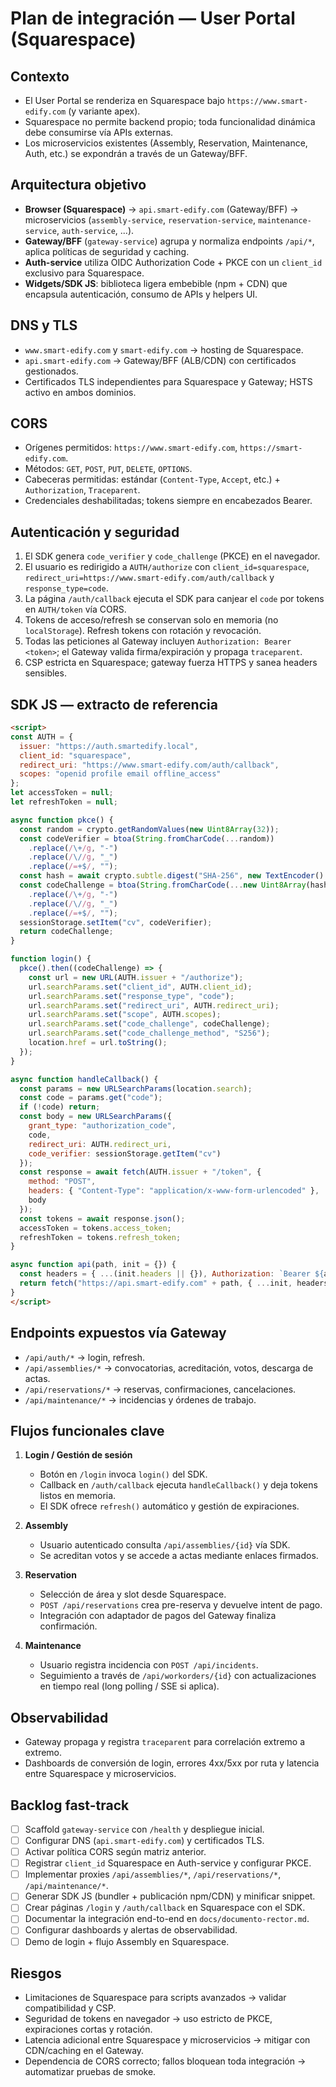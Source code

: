 # Plan de integración — User Portal (Squarespace)

## Contexto
- El User Portal se renderiza en Squarespace bajo `https://www.smart-edify.com` (y variante apex).
- Squarespace no permite backend propio; toda funcionalidad dinámica debe consumirse vía APIs externas.
- Los microservicios existentes (Assembly, Reservation, Maintenance, Auth, etc.) se expondrán a través de un Gateway/BFF.

## Arquitectura objetivo
- **Browser (Squarespace)** → `api.smart-edify.com` (Gateway/BFF) → microservicios (`assembly-service`, `reservation-service`, `maintenance-service`, `auth-service`, ...).
- **Gateway/BFF** (`gateway-service`) agrupa y normaliza endpoints `/api/*`, aplica políticas de seguridad y caching.
- **Auth-service** utiliza OIDC Authorization Code + PKCE con un `client_id` exclusivo para Squarespace.
- **Widgets/SDK JS**: biblioteca ligera embebible (npm + CDN) que encapsula autenticación, consumo de APIs y helpers UI.

## DNS y TLS
- `www.smart-edify.com` y `smart-edify.com` → hosting de Squarespace.
- `api.smart-edify.com` → Gateway/BFF (ALB/CDN) con certificados gestionados.
- Certificados TLS independientes para Squarespace y Gateway; HSTS activo en ambos dominios.

## CORS
- Orígenes permitidos: `https://www.smart-edify.com`, `https://smart-edify.com`.
- Métodos: `GET`, `POST`, `PUT`, `DELETE`, `OPTIONS`.
- Cabeceras permitidas: estándar (`Content-Type`, `Accept`, etc.) + `Authorization`, `Traceparent`.
- Credenciales deshabilitadas; tokens siempre en encabezados Bearer.

## Autenticación y seguridad
1. El SDK genera `code_verifier` y `code_challenge` (PKCE) en el navegador.
2. El usuario es redirigido a `AUTH/authorize` con `client_id=squarespace`, `redirect_uri=https://www.smart-edify.com/auth/callback` y `response_type=code`.
3. La página `/auth/callback` ejecuta el SDK para canjear el `code` por tokens en `AUTH/token` vía CORS.
4. Tokens de acceso/refresh se conservan solo en memoria (no `localStorage`). Refresh tokens con rotación y revocación.
5. Todas las peticiones al Gateway incluyen `Authorization: Bearer <token>`; el Gateway valida firma/expiración y propaga `traceparent`.
6. CSP estricta en Squarespace; gateway fuerza HTTPS y sanea headers sensibles.

## SDK JS — extracto de referencia
```html
<script>
const AUTH = {
  issuer: "https://auth.smartedify.local",
  client_id: "squarespace",
  redirect_uri: "https://www.smart-edify.com/auth/callback",
  scopes: "openid profile email offline_access"
};
let accessToken = null;
let refreshToken = null;

async function pkce() {
  const random = crypto.getRandomValues(new Uint8Array(32));
  const codeVerifier = btoa(String.fromCharCode(...random))
    .replace(/\+/g, "-")
    .replace(/\//g, "_")
    .replace(/=+$/, "");
  const hash = await crypto.subtle.digest("SHA-256", new TextEncoder().encode(codeVerifier));
  const codeChallenge = btoa(String.fromCharCode(...new Uint8Array(hash)))
    .replace(/\+/g, "-")
    .replace(/\//g, "_")
    .replace(/=+$/, "");
  sessionStorage.setItem("cv", codeVerifier);
  return codeChallenge;
}

function login() {
  pkce().then((codeChallenge) => {
    const url = new URL(AUTH.issuer + "/authorize");
    url.searchParams.set("client_id", AUTH.client_id);
    url.searchParams.set("response_type", "code");
    url.searchParams.set("redirect_uri", AUTH.redirect_uri);
    url.searchParams.set("scope", AUTH.scopes);
    url.searchParams.set("code_challenge", codeChallenge);
    url.searchParams.set("code_challenge_method", "S256");
    location.href = url.toString();
  });
}

async function handleCallback() {
  const params = new URLSearchParams(location.search);
  const code = params.get("code");
  if (!code) return;
  const body = new URLSearchParams({
    grant_type: "authorization_code",
    code,
    redirect_uri: AUTH.redirect_uri,
    code_verifier: sessionStorage.getItem("cv")
  });
  const response = await fetch(AUTH.issuer + "/token", {
    method: "POST",
    headers: { "Content-Type": "application/x-www-form-urlencoded" },
    body
  });
  const tokens = await response.json();
  accessToken = tokens.access_token;
  refreshToken = tokens.refresh_token;
}

async function api(path, init = {}) {
  const headers = { ...(init.headers || {}), Authorization: `Bearer ${accessToken}` };
  return fetch("https://api.smart-edify.com" + path, { ...init, headers }).then((r) => r.json());
}
</script>
```

## Endpoints expuestos vía Gateway
- `/api/auth/*` → login, refresh.
- `/api/assemblies/*` → convocatorias, acreditación, votos, descarga de actas.
- `/api/reservations/*` → reservas, confirmaciones, cancelaciones.
- `/api/maintenance/*` → incidencias y órdenes de trabajo.

## Flujos funcionales clave
1. **Login / Gestión de sesión**
   - Botón en `/login` invoca `login()` del SDK.
   - Callback en `/auth/callback` ejecuta `handleCallback()` y deja tokens listos en memoria.
   - El SDK ofrece `refresh()` automático y gestión de expiraciones.

2. **Assembly**
   - Usuario autenticado consulta `/api/assemblies/{id}` vía SDK.
   - Se acreditan votos y se accede a actas mediante enlaces firmados.

3. **Reservation**
   - Selección de área y slot desde Squarespace.
   - `POST /api/reservations` crea pre-reserva y devuelve intent de pago.
   - Integración con adaptador de pagos del Gateway finaliza confirmación.

4. **Maintenance**
   - Usuario registra incidencia con `POST /api/incidents`.
   - Seguimiento a través de `/api/workorders/{id}` con actualizaciones en tiempo real (long polling / SSE si aplica).

## Observabilidad
- Gateway propaga y registra `traceparent` para correlación extremo a extremo.
- Dashboards de conversión de login, errores 4xx/5xx por ruta y latencia entre Squarespace y microservicios.

## Backlog fast-track
- [ ] Scaffold `gateway-service` con `/health` y despliegue inicial.
- [ ] Configurar DNS (`api.smart-edify.com`) y certificados TLS.
- [ ] Activar política CORS según matriz anterior.
- [ ] Registrar `client_id` Squarespace en Auth-service y configurar PKCE.
- [ ] Implementar proxies `/api/assemblies/*`, `/api/reservations/*`, `/api/maintenance/*`.
- [ ] Generar SDK JS (bundler + publicación npm/CDN) y minificar snippet.
- [ ] Crear páginas `/login` y `/auth/callback` en Squarespace con el SDK.
- [ ] Documentar la integración end-to-end en `docs/documento-rector.md`.
- [ ] Configurar dashboards y alertas de observabilidad.
- [ ] Demo de login + flujo Assembly en Squarespace.

## Riesgos
- Limitaciones de Squarespace para scripts avanzados → validar compatibilidad y CSP.
- Seguridad de tokens en navegador → uso estricto de PKCE, expiraciones cortas y rotación.
- Latencia adicional entre Squarespace y microservicios → mitigar con CDN/caching en el Gateway.
- Dependencia de CORS correcto; fallos bloquean toda integración → automatizar pruebas de smoke.
